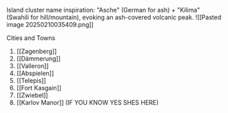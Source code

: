 Island cluster name inspiration: "Asche" (German for ash) + "Kilima" (Swahili for hill/mountain), evoking an ash-covered volcanic peak.
![[Pasted image 20250210035409.png]]

Cities and Towns
1. [[Zagenberg]]
2. [[Dämmerung]]
3. [[Valleron]]
4. [[Abspielen]]
5. [[Telepis]]
6. [[Fort Kasgain]]
7. [[Zwiebel]]
8. [[Karlov Manor]]                (IF YOU KNOW YES SHES HERE)
